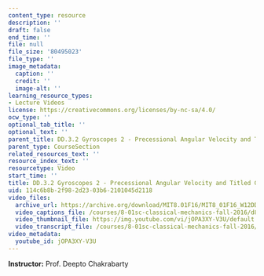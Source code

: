 ```yaml
---
content_type: resource
description: ''
draft: false
end_time: ''
file: null
file_size: '80495023'
file_type: ''
image_metadata:
  caption: ''
  credit: ''
  image-alt: ''
learning_resource_types:
- Lecture Videos
license: https://creativecommons.org/licenses/by-nc-sa/4.0/
ocw_type: ''
optional_tab_title: ''
optional_text: ''
parent_title: DD.3.2 Gyroscopes 2 - Precessional Angular Velocity and Titled Gyroscopes
parent_type: CourseSection
related_resources_text: ''
resource_index_text: ''
resourcetype: Video
start_time: ''
title: DD.3.2 Gyroscopes 2 - Precessional Angular Velocity and Titled Gyroscopes
uid: 114c6b8b-2f98-2d23-03b6-2101045d2118
video_files:
  archive_url: https://archive.org/download/MIT8.01F16/MIT8_01F16_W12DD02_360p.mp4
  video_captions_file: /courses/8-01sc-classical-mechanics-fall-2016/d8e9c3eb3c105d91978930039f492e06_jOPA3XY-V3U.vtt
  video_thumbnail_file: https://img.youtube.com/vi/jOPA3XY-V3U/default.jpg
  video_transcript_file: /courses/8-01sc-classical-mechanics-fall-2016/c83dd08472d681afcdd525b742efe4b9_jOPA3XY-V3U.pdf
video_metadata:
  youtube_id: jOPA3XY-V3U
---
```

**Instructor:** Prof. Deepto Chakrabarty